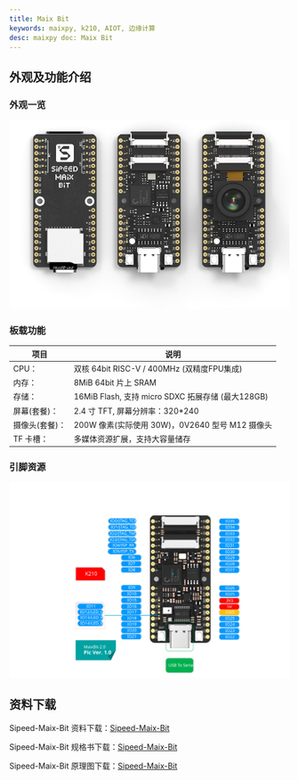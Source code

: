 ```yaml
---
title: Maix Bit
keywords: maixpy, k210, AIOT, 边缘计算
desc: maixpy doc: Maix Bit
---
```



## 外观及功能介绍

### 外观一览

![Maix Bit](../../assets/hardware/maix_bit/maix_bit.png)

### 板载功能

| 项目           | 说明                                              |
| -------------- | ------------------------------------------------- |
| CPU：          | 双核 64bit RISC-V / 400MHz (双精度FPU集成)        |
| 内存：         | 8MiB 64bit 片上 SRAM                              |
| 存储：         | 16MiB Flash, 支持 micro SDXC 拓展存储 (最大128GB) |
| 屏幕(套餐)：   | 2.4 寸 TFT, 屏幕分辨率：320\*240          |
| 摄像头(套餐)： | 200W 像素(实际使用 30W)，0V2640 型号 M12 摄像头   |
| TF 卡槽：      | 多媒体资源扩展，支持大容量储存                    |

### 引脚资源

![](./../../assets/hardware/maix_bit/maixbit_pin_maps.svg)

## 资料下载

Sipeed-Maix-Bit 资料下载：[Sipeed-Maix-Bit](https://dl.sipeed.com/shareURL/MAIX/HDK/Sipeed-Maix-Bit)

Sipeed-Maix-Bit 规格书下载：[Sipeed-Maix-Bit](https://dl.sipeed.com/fileList/MAIX/HDK/Sipeed-Maix-Bit/Specifications/Sipeed_Maix_Bit_Specification_V2.0.pdf)

Sipeed-Maix-Bit 原理图下载：[Sipeed-Maix-Bit][Sipeed-Maix-Bit]

[Sipeed-Maix-Bit]: https://dl.sipeed.com/fileList/MAIX/HDK/Sipeed-Maix-Bit/Maix-Bit%20V2.0(with%20MEMS%20microphone)/Maix-Bit%20V2.0(Schematic).pdf